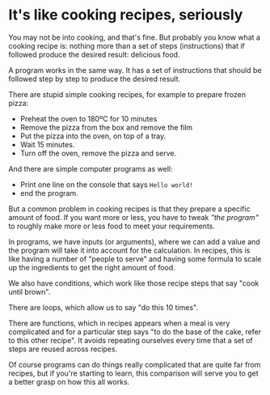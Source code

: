 # It's like cooking recipes, seriously

You may not be into cooking, and that's fine. 
But probably you know what a cooking recipe is: 
nothing more than a set of steps (instructions) that if followed 
produce the desired result: delicious food.

A program works in the same way. 
It has a set of instructions that should be followed step by step to produce 
the desired result. 

There are stupid simple cooking recipes, for example to prepare frozen pizza:
* Preheat the oven to 180ºC for 10 minutes
* Remove the pizza from the box and remove the film
* Put the pizza into the oven, on top of a tray.
* Wait 15 minutes.
* Turn off the oven, remove the pizza and serve.

And there are simple computer programs as well:
* Print one line on the console that says `Hello world!`
* end the program.

But a common problem in cooking recipes is that they prepare a specific 
amount of food. If you want more or less, you have to tweak *"the program"* to 
roughly make more or less food to meet your requirements.

In programs, we have inputs (or arguments), where we can add a value and the 
program will take it into account for the calculation. In recipes, this is like 
having a number of "people to serve" and having some formula to scale up the 
ingredients to get the right amount of food.

We also have conditions, which work like those recipe 
steps that say "cook until brown".

There are loops, which allow us to say "do this 10 times".

There are functions, which in recipes appears when a meal is very complicated 
and for a particular step says "to do the base of the cake, refer to this other recipe". 
It avoids repeating ourselves every time that a set of steps are reused across recipes.

Of course programs can do things really complicated that are quite far from recipes, 
but if you're starting to learn, this comparison will serve you to get a 
better grasp on how this all works.
